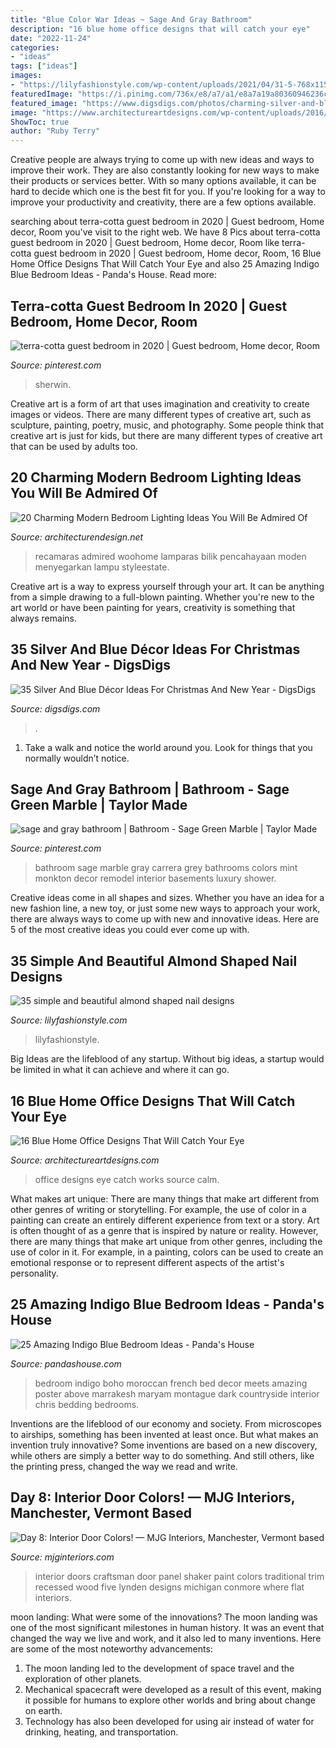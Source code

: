 ```yaml
---
title: "Blue Color War Ideas ~ Sage And Gray Bathroom"
description: "16 blue home office designs that will catch your eye"
date: "2022-11-24"
categories:
- "ideas"
tags: ["ideas"]
images:
- "https://lilyfashionstyle.com/wp-content/uploads/2021/04/31-5-768x1152.jpg"
featuredImage: "https://i.pinimg.com/736x/e8/a7/a1/e8a7a19a80360946236c0509ed0c1e8c.jpg"
featured_image: "https://www.digsdigs.com/photos/charming-silver-and-blue-christmas-decor-ideas-21.jpg"
image: "https://www.architectureartdesigns.com/wp-content/uploads/2016/04/11-60-630x419.jpg"
ShowToc: true
author: "Ruby Terry"
---
```



Creative people are always trying to come up with new ideas and ways to improve their work. They are also constantly looking for new ways to make their products or services better. With so many options available, it can be hard to decide which one is the best fit for you. If you're looking for a way to improve your productivity and creativity, there are a few options available.

	

		
searching about terra-cotta guest bedroom in 2020 | Guest bedroom, Home decor, Room you've visit to the right web. We have 8 Pics about terra-cotta guest bedroom in 2020 | Guest bedroom, Home decor, Room like terra-cotta guest bedroom in 2020 | Guest bedroom, Home decor, Room, 16 Blue Home Office Designs That Will Catch Your Eye and also 25 Amazing Indigo Blue Bedroom Ideas - Panda&#039;s House. Read more:
		
    
## Terra-cotta Guest Bedroom In 2020 | Guest Bedroom, Home Decor, Room

<img loading=lazy src="https://i.pinimg.com/736x/37/99/bc/3799bc652a8344a0e0930e26a9c98407.jpg" onerror="this.onerror=null;this.src='https://tse4.mm.bing.net/th?id=OIP.YTWDG7sc3PLxsNuQtmnBRgHaJ3&amp;pid=15.1';" alt="terra-cotta guest bedroom in 2020 | Guest bedroom, Home decor, Room">

_Source: pinterest.com_

>sherwin. 

	

Creative art is a form of art that uses imagination and creativity to create images or videos. There are many different types of creative art, such as sculpture, painting, poetry, music, and photography. Some people think that creative art is just for kids, but there are many different types of creative art that can be used by adults too.

    
## 20 Charming Modern Bedroom Lighting Ideas You Will Be Admired Of

<img loading=lazy src="https://cdn.architecturendesign.net/wp-content/uploads/2015/06/AD-Modern-Bedroom-Lighting-9.jpg" onerror="this.onerror=null;this.src='https://tse4.mm.bing.net/th?id=OIP.7YT25h3kUf0pX7_qnIHD_gHaLH&amp;pid=15.1';" alt="20 Charming Modern Bedroom Lighting Ideas You Will Be Admired Of">

_Source: architecturendesign.net_

>recamaras admired woohome lamparas bilik pencahayaan moden menyegarkan lampu styleestate. 

	

Creative art is a way to express yourself through your art. It can be anything from a simple drawing to a full-blown painting. Whether you're new to the art world or have been painting for years, creativity is something that always remains.

    
## 35 Silver And Blue Décor Ideas For Christmas And New Year - DigsDigs

<img loading=lazy src="https://www.digsdigs.com/photos/charming-silver-and-blue-christmas-decor-ideas-21.jpg" onerror="this.onerror=null;this.src='https://tse4.mm.bing.net/th?id=OIP.JY7ArdZ-b9sH7w1A-n-tygAAAA&amp;pid=15.1';" alt="35 Silver And Blue Décor Ideas For Christmas And New Year - DigsDigs">

_Source: digsdigs.com_

>. 

	

1. Take a walk and notice the world around you. Look for things that you normally wouldn’t notice.

    
## Sage And Gray Bathroom | Bathroom - Sage Green Marble | Taylor Made

<img loading=lazy src="https://i.pinimg.com/736x/e8/a7/a1/e8a7a19a80360946236c0509ed0c1e8c.jpg" onerror="this.onerror=null;this.src='https://tse4.mm.bing.net/th?id=OIP.meX9o2F0yWUVfiSsXOp5tgHaLg&amp;pid=15.1';" alt="sage and gray bathroom | Bathroom - Sage Green Marble | Taylor Made">

_Source: pinterest.com_

>bathroom sage marble gray carrera grey bathrooms colors mint monkton decor remodel interior basements luxury shower. 

	

Creative ideas come in all shapes and sizes. Whether you have an idea for a new fashion line, a new toy, or just some new ways to approach your work, there are always ways to come up with new and innovative ideas. Here are 5 of the most creative ideas you could ever come up with.

    
## 35 Simple And Beautiful Almond Shaped Nail Designs

<img loading=lazy src="https://lilyfashionstyle.com/wp-content/uploads/2021/04/31-5-768x1152.jpg" onerror="this.onerror=null;this.src='https://tse2.mm.bing.net/th?id=OIP.z0zP5cK2UUflcOSa590GmQHaLH&amp;pid=15.1';" alt="35 simple and beautiful almond shaped nail designs">

_Source: lilyfashionstyle.com_

>lilyfashionstyle. 

	

Big Ideas are the lifeblood of any startup. Without big ideas, a startup would be limited in what it can achieve and where it can go.

    
## 16 Blue Home Office Designs That Will Catch Your Eye

<img loading=lazy src="https://www.architectureartdesigns.com/wp-content/uploads/2016/04/11-60-630x419.jpg" onerror="this.onerror=null;this.src='https://tse4.mm.bing.net/th?id=OIP.sjQmSwMvCwn_d6vpsBOwsAHaE7&amp;pid=15.1';" alt="16 Blue Home Office Designs That Will Catch Your Eye">

_Source: architectureartdesigns.com_

>office designs eye catch works source calm. 

	

What makes art unique: There are many things that make art different from other genres of writing or storytelling. For example, the use of color in a painting can create an entirely different experience from text or a story.
Art is often thought of as a genre that is inspired by nature or reality. However, there are many things that make art unique from other genres, including the use of color in it. For example, in a painting, colors can be used to create an emotional response or to represent different aspects of the artist's personality.

    
## 25 Amazing Indigo Blue Bedroom Ideas - Panda&#039;s House

<img loading=lazy src="http://www.pandashouse.com/wp-content/uploads/2015/12/French-Meets-Moroccan-bedroom.jpg?x27522" onerror="this.onerror=null;this.src='https://tse4.mm.bing.net/th?id=OIP.NskTTZRMjlDKj01ozge7BQAAAA&amp;pid=15.1';" alt="25 Amazing Indigo Blue Bedroom Ideas - Panda&#039;s House">

_Source: pandashouse.com_

>bedroom indigo boho moroccan french bed decor meets amazing poster above marrakesh maryam montague dark countryside interior chris bedding bedrooms. 

	

Inventions are the lifeblood of our economy and society. From microscopes to airships, something has been invented at least once. But what makes an invention truly innovative? Some inventions are based on a new discovery, while others are simply a better way to do something. And still others, like the printing press, changed the way we read and write.

    
## Day 8: Interior Door Colors! — MJG Interiors, Manchester, Vermont Based

<img loading=lazy src="http://static1.squarespace.com/static/547e01abe4b0e2c39b4778f2/54e14b92e4b0c8ac381d8513/54e14ba5e4b0c8ac381d868c/1407615772000/traditional-interior-doors.jpg?format=original" onerror="this.onerror=null;this.src='https://tse3.mm.bing.net/th?id=OIP.RfImX5_A2f8pGB0Vnqux1AHaJB&amp;pid=15.1';" alt="Day 8: Interior Door Colors! — MJG Interiors, Manchester, Vermont based">

_Source: mjginteriors.com_

>interior doors craftsman door panel shaker paint colors traditional trim recessed wood five lynden designs michigan conmore where flat interiors. 

	

moon landing: What were some of the innovations?
The moon landing was one of the most significant milestones in human history. It was an event that changed the way we live and work, and it also led to many inventions. Here are some of the most noteworthy advancements: 
1) The moon landing led to the development of space travel and the exploration of other planets. 
2) Mechanical spacecraft were developed as a result of this event, making it possible for humans to explore other worlds and bring about change on earth. 
3) Technology has also been developed for using air instead of water for drinking, heating, and transportation.

